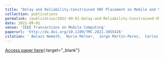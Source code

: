 ```yaml
---
title: "Delay and Reliability-Constrained VNF Placement on Mobile and Volatile 5G Infrastructure"
collection: publications
permalink: /publication/2022-09-01-Delay-and-Reliability-Constrained-VNF-Placement-on-Mobile-and-Volatile-5G-Infrastructure
date: 2022-09-01
venue: 'IEEE Transactions on Mobile Computing'
paperurl: 'http://dx.doi.org/10.1109/TMC.2021.3055426'
citation: ' Balazs Nemeth,  Nuria Molner,  Jorge Martin-Perez,  Carlos Bernardos,  Antonio Oliva,  Balazs Sonkoly, &quot;Delay and Reliability-Constrained VNF Placement on Mobile and Volatile 5G Infrastructure.&quot; IEEE Transactions on Mobile Computing, 2022.'
---
```

[Access paper here](http://dx.doi.org/10.1109/TMC.2021.3055426){:target="_blank"}
